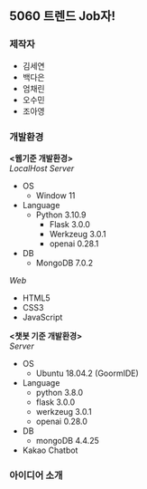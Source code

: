 ## 5060 트렌드 Job자!
### 제작자
- 김세연
- 백다은
- 엄채린
- 오수민
- 조아영

### 개발환경
**<웹기준 개발환경>**    
*LocalHost Server*    
- OS
    - Window 11
- Language
    - Python 3.10.9
         - Flask 3.0.0
         - Werkzeug 3.0.1
         - openai 0.28.1
- DB
    - MongoDB 7.0.2
    
*Web*    
- HTML5
- CSS3
- JavaScript
    
**<챗봇 기준 개발환경>**    
*Server*    
- OS
    - Ubuntu 18.04.2 (GoormIDE)
- Language
    - python 3.8.0
    - flask 3.0.0
    - werkzeug 3.0.1
    - openai 0.28.0
- DB
    - mongoDB 4.4.25
- Kakao Chatbot

### 아이디어 소개
